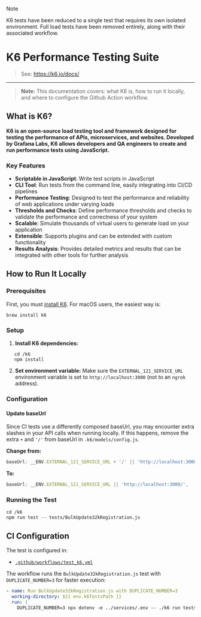 > [!NOTE]
> K6 tests have been reduced to a single test that requires its own isolated environment.
> Full load tests have been removed entirely, along with their associated workflow.

# K6 Performance Testing Suite

> See: <https://k6.io/docs/>

---

> **Note:** This documentation covers: what K6 is, how to run it locally, and where to configure the Github Action workflow.

## What is K6?

**K6 is an open-source load testing tool and framework designed for testing the performance of APIs, microservices, and websites. Developed by Grafana Labs, K6 allows developers and QA engineers to create and run performance tests using JavaScript.**

### Key Features

- **Scriptable in JavaScript**: Write test scripts in JavaScript
- **CLI Tool**: Run tests from the command line, easily integrating into CI/CD pipelines
- **Performance Testing**: Designed to test the performance and reliability of web applications under varying loads
- **Thresholds and Checks**: Define performance thresholds and checks to validate the performance and correctness of your system
- **Scalable**: Simulate thousands of virtual users to generate load on your application
- **Extensible**: Supports plugins and can be extended with custom functionality
- **Results Analysis**: Provides detailed metrics and results that can be integrated with other tools for further analysis

## How to Run It Locally

### Prerequisites

First, you must [install K6](https://k6.io/docs/get-started/installation/). For macOS users, the easiest way is:

```shell
brew install k6
```

### Setup

1. **Install K6 dependencies:**

```shell
   cd /k6
   npm install
```

2. **Set environment variable:**
   Make sure the `EXTERNAL_121_SERVICE_URL` environment variable is set to `http://localhost:3000` (not to an `ngrok` address).

### Configuration

#### Update baseUrl

Since CI tests use a differently composed baseUrl, you may encounter extra slashes in your API calls when running locally. If this happens, remove the extra `+` and `'/'` from baseUrl in `.k6/models/config.js`.

**Change from:**

```javascript
baseUrl: __ENV.EXTERNAL_121_SERVICE_URL + '/' || 'http://localhost:3000/',
```

**To:**

```javascript
baseUrl: __ENV.EXTERNAL_121_SERVICE_URL || 'http://localhost:3000/',
```

### Running the Test

```shell
cd /k6
npm run test -- tests/BulkUpdate32kRegistration.js
```

## CI Configuration

The test is configured in:

- [`.github/workflows/test_k6.yml`](../.github/workflows/test_k6.yml)

The workflow runs the `BulkUpdate32kRegistration.js` test with `DUPLICATE_NUMBER=3` for faster execution:

```yaml
- name: Run BulkUpdate32kRegistration.js with DUPLICATE_NUMBER=3
  working-directory: ${{ env.k6TestsPath }}
  run: |
    DUPLICATE_NUMBER=3 npx dotenv -e ../services/.env -- ./k6 run tests/BulkUpdate32kRegistration.js
```
